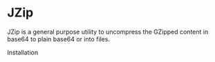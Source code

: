 # JZip 
JZip is a general purpose utility to uncompress the GZipped content in base64 to plain base64 or into files.

Installation
